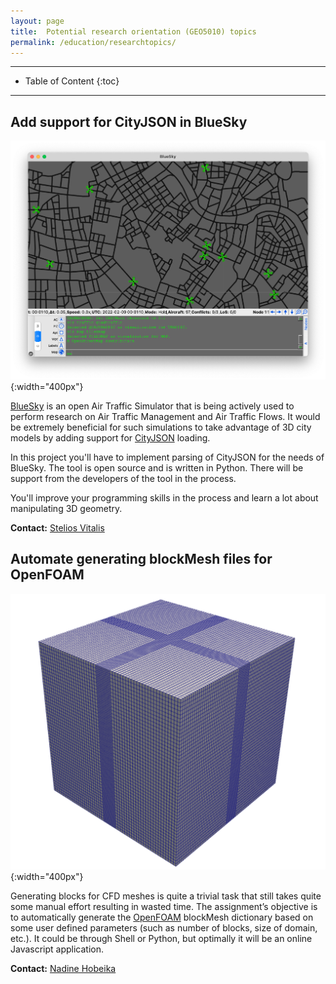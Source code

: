 ```yaml
---
layout: page
title:  Potential research orientation (GEO5010) topics
permalink: /education/researchtopics/
---
```


- - -

* Table of Content
{:toc}

- - -

## Add support for CityJSON in BlueSky

![](img/bluesky_uam.png){:width="400px"}

[BlueSky](https://github.com/TUDelft-CNS-ATM/bluesky) is an open Air Traffic Simulator that is being actively used to perform research on Air Traffic Management and Air Traffic Flows. It would be extremely beneficial for such simulations to take advantage of 3D city models by adding support for [CityJSON](https://www.cityjson.org/) loading.

In this project you'll have to implement parsing of CityJSON for the needs of BlueSky. The tool is open source and is written in Python. There will be support from the developers of the tool in the process.

You'll improve your programming skills in the process and learn a lot about manipulating 3D geometry.

**Contact:** [Stelios Vitalis](https://3d.bk.tudelft.nl/svitalis)

## Automate generating blockMesh files for OpenFOAM

![](img/block_basic.png){:width="400px"}

Generating blocks for CFD meshes is quite a trivial task that still takes quite some manual effort resulting in wasted time. The assignment’s objective is to automatically generate the [OpenFOAM](https://openfoam.org/) blockMesh dictionary based on some user defined parameters (such as number of blocks, size of domain, etc.). It could be through Shell or Python, but optimally it will be an online Javascript application.

**Contact:** [Nadine Hobeika](https://3d.bk.tudelft.nl/nhobeika)
